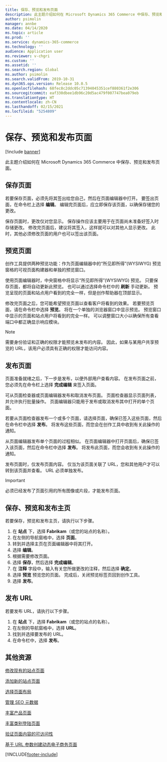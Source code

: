 ```yaml
---
title: 保存、预览和发布页面
description: 此主题介绍如何在 Microsoft Dynamics 365 Commerce 中保存、预览和发布页面。
author: psimolin
manager: annbe
ms.date: 04/14/2020
ms.topic: article
ms.prod: ''
ms.service: dynamics-365-commerce
ms.technology: ''
audience: Application user
ms.reviewer: v-chgri
ms.custom: ''
ms.assetid: ''
ms.search.region: Global
ms.author: psimolin
ms.search.validFrom: 2019-10-31
ms.dyn365.ops.version: Release 10.0.5
ms.openlocfilehash: 68fec8c2ddc05c71394045351cef880361f2e306
ms.sourcegitcommit: eaf330dbee1db96c20d5ac479f007747bea079eb
ms.translationtype: HT
ms.contentlocale: zh-CN
ms.lasthandoff: 02/15/2021
ms.locfileid: "5254809"
---
```

# <a name="save-preview-and-publish-a-page"></a>保存、预览和发布页面

[!include [banner](includes/banner.md)]

此主题介绍如何在 Microsoft Dynamics 365 Commerce 中保存、预览和发布页面。

## <a name="save-a-page"></a>保存页面

若要保存页面，必须先将其签出给您自己，然后在页面编辑器中打开。 要签出页面，在命令栏上选择 **编辑**。 编辑完页面后，应立即保存该页面，以确保存储您的更改。

保存页面时，更改仅对您显示。 保存操作应该主要用于在页面尚未准备好签入时存储更改。 修改完页面后，建议将其签入，这样就可以对其他人显示更改。 此时，其他必须修改页面的用户也可以签出该页面。

## <a name="preview-a-page"></a>预览页面

创作工具提供两种预览功能：作为页面编辑器中的“所见即所得”(WYSIWYG) 预览窗格的可视页面构建器和单独的预览窗口。

使用页面编辑器时，中央窗格中将显示“所见即所得”(WYSIWYG) 预览。 只要保存页面，都将自动更新此预览。 也可以通过选择命令栏中的 **刷新** 手动更新。 预览呈现的页面和站点用户看到的完全一样，但是创作帮助器在顶部显示。

修改完页面之后，您可能希望预览页面以查看客户将看到的效果。 若要预览页面，请在命令栏中选择 **预览**。 将在一个单独的浏览器窗口中显示预览。 预览窗口中显示的页面和站点用户将看到的完全一样。 可以调整窗口大小以确保所有查看端口中都正确显示响应模块。

> [!NOTE]
> 需要身份验证和正确的权限才能预览未发布的内容。 因此，如果与某用户共享预览的 URL，该用户必须具有正确的权限才能访问内容。

## <a name="publish-a-page"></a>发布页面

页面准备就绪之后，下一步是发布，以便外部用户查看内容。 在发布页面之前，您必须先在命令栏上选择 **完成编辑** 来签入页面。

可从页面检查器或页面编辑器发布和取消发布页面。 页面检查器显示页面列表，并允许执行批量操作。 页面编辑器只能用于发布或取消发布其中打开的单个页面。

若要从页面检查器发布一个或多个页面，请选择页面，确保已签入这些页面，然后在命令栏中选择 **发布**。 将发布这些页面，而您会在创作工具中收到有关此操作的通知。

从页面编辑器发布单个页面的过程相似。 在页面编辑器中打开页面后，确保已签入该页面，然后在命令栏中选择 **发布**。 将发布此页面，而您会收到有关此操作的通知。

发布页面时，仅发布页面内容。 仅当为该页面关联了 URL，您和其他用户才可以转到该页面并查看。 URL 必须单独发布。

> [!IMPORTANT]
> 必须已经发布了页面引用的所有图像或片段，才能发布页面。

## <a name="save-preview-and-publish-a-home-page"></a>保存、预览和发布主页

若要保存，预览和发布主页，请执行以下步骤。

1. 在 **站点** 下，选择 **Fabrikam**（或您的站点的名称）。
1. 在左侧的导航窗格中，选择 **页面**。
1. 转到并选择主页在页面编辑器中将其打开。
1. 选择 **编辑**。
1. 根据需要修改页面。
1. 选择 **保存**，然后选择 **完成编辑**。
1. 在 **注释** 字段中，输入有关您所做更改的注释，然后选择 **确定**。
1. 选择 **预览** 预览您的页面。 完成后，关闭预览标签页回到创作工具。
1. 选择 **发布**。

## <a name="publish-a-url"></a>发布 URL

若要发布 URL，请执行以下步骤。

1. 在 **站点** 下，选择 **Fabrikam**（或您的站点的名称）。
1. 在左侧的导航窗格中，选择 **URL**。
1. 找到并选择要发布的 URL。
1. 在命令栏中，选择 **发布**。

## <a name="additional-resources"></a>其他资源

[修改现有的站点页面](modify-existing-page.md)

[添加新的站点页面](add-new-page.md)

[选择页面布局](select-page-layouts.md)

[管理 SEO 元数据](manage-seo-metadata.md)

[丰富产品页面](enrich-product-page.md)

[丰富类别登陆页面](enrich-category-page.md)

[验证页面内容的可访问性](verify-accessibility.md)

[基于 URL 参数创建动态电子商务页面](create-dynamic-pages.md)


[!INCLUDE[footer-include](../includes/footer-banner.md)]